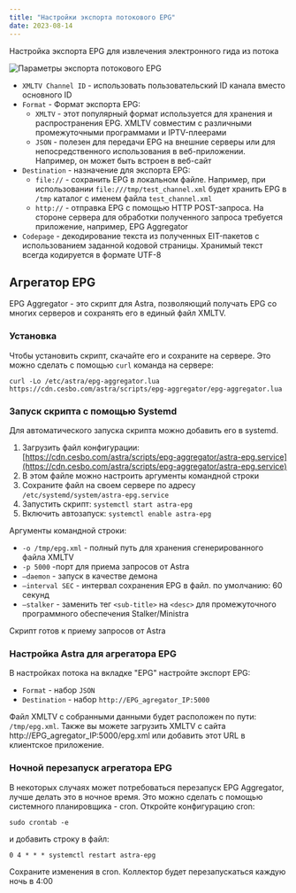```yaml
---
title: "Настройки экспорта потокового EPG"
date: 2023-08-14
---
```


Настройка экспорта EPG для извлечения электронного гида из потока

![Параметры экспорта потокового EPG](https://cdn.cesbo.com/help/astra/admin-guide/stream/epg.png)

- `XMLTV Channel ID` - использовать пользовательский ID канала вместо основного ID
- `Format` - Формат экспорта EPG:
    - `XMLTV` - этот популярный формат используется для хранения и распространения EPG. XMLTV совместим с различными промежуточными программами и IPTV-плеерами
    - `JSON` - полезен для передачи EPG на внешние серверы или для непосредственного использования в веб-приложении. Например, он может быть встроен в веб-сайт
- `Destination` - назначение для экспорта EPG:
    - `file://` - сохранить EPG в локальном файле. Например, при использовании `file:///tmp/test_channel.xml` будет хранить EPG в `/tmp` каталог с именем файла `test_channel.xml`
    - `http://` - отправка EPG с помощью HTTP POST-запроса. На стороне сервера для обработки полученного запроса требуется приложение, например, EPG Aggregator
- `Codepage` - декодирование текста из полученных EIT-пакетов с использованием заданной кодовой страницы. Хранимый текст всегда кодируется в формате UTF-8

## Агрегатор EPG[](https://help.cesbo.com/astra/admin-guide/stream/epg#epg-aggregator)

EPG Aggregator - это скрипт для Astra, позволяющий получать EPG со многих серверов и сохранять его в единый файл XMLTV.

### Установка

Чтобы установить скрипт, скачайте его и сохраните на сервере. Это можно сделать с помощью `curl` команда на сервере:

```
curl -Lo /etc/astra/epg-aggregator.lua https://cdn.cesbo.com/astra/scripts/epg-aggregator/epg-aggregator.lua
```

### Запуск скрипта с помощью Systemd

Для автоматического запуска скрипта можно добавить его в systemd.

1. Загрузить файл конфигурации: [https://cdn.cesbo.com/astra/scripts/epg-aggregator/astra-epg.service](https://cdn.cesbo.com/astra/scripts/epg-aggregator/astra-epg.service)
2. В этом файле можно настроить аргументы командной строки
3. Сохраните файл на своем сервере по адресу `/etc/systemd/system/astra-epg.service`
4. Запустить скрипт: `systemctl start astra-epg`
5. Включить автозапуск: `systemctl enable astra-epg`

Аргументы командной строки:

- `-o /tmp/epg.xml` - полный путь для хранения сгенерированного файла XMLTV
- `-p 5000` -порт для приема запросов от Astra
- `–daemon` - запуск в качестве демона
- `–interval SEC` - интервал сохранения EPG в файл. по умолчанию: 60 секунд
- `–stalker` - заменить тег `<sub-title>` на `<desc>` для промежуточного программного обеспечения Stalker/Ministra

Скрипт готов к приему запросов от Astra

### Настройка Astra для агрегатора EPG

В настройках потока на вкладке "EPG" настройте экспорт EPG:

- `Format` - набор `JSON`
- `Destination` - набор `http://EPG_agregator_IP:5000`

Файл XMLTV с собранными данными будет расположен по пути: `/tmp/epg.xml`. Также вы можете загрузить XMLTV с сайта http://EPG\_agregator\_IP:5000/epg.xml или добавить этот URL в клиентское приложение.

### Ночной перезапуск агрегатора EPG

В некоторых случаях может потребоваться перезапуск EPG Aggregator, лучше делать это в ночное время. Это можно сделать с помощью системного планировщика - cron. Откройте конфигурацию cron:

```
sudo crontab -e
```

и добавить строку в файл:

```
0 4 * * * systemctl restart astra-epg
```

Сохраните изменения в cron. Коллектор будет перезапускаться каждую ночь в 4:00
